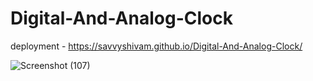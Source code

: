 # Digital-And-Analog-Clock

deployment - https://savvyshivam.github.io/Digital-And-Analog-Clock/


![Screenshot (107)](https://user-images.githubusercontent.com/85667548/172526726-ce101f9d-d5ed-487c-92e5-d561d1e27fd9.png)
